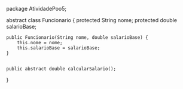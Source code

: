 package AtividadePoo5;

abstract class Funcionario {
    protected String nome;
    protected double salarioBase;

    public Funcionario(String nome, double salarioBase) {
        this.nome = nome;
        this.salarioBase = salarioBase;
    }

  
    public abstract double calcularSalario();
}
